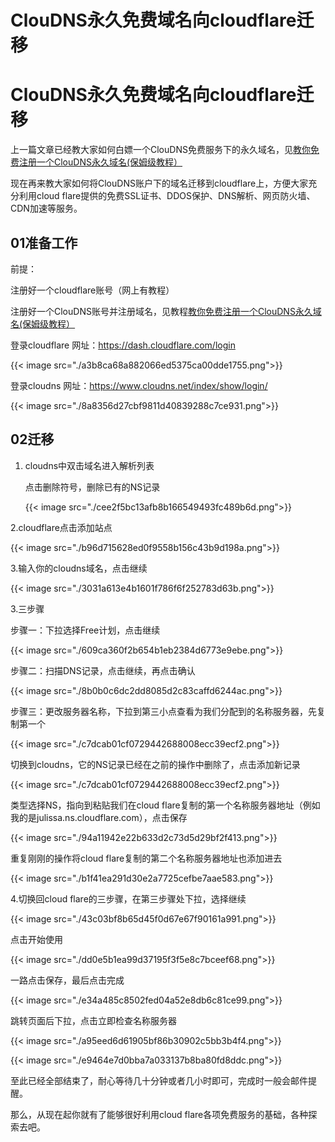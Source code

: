 # ClouDNS永久免费域名向cloudflare迁移



# ClouDNS永久免费域名向cloudflare迁移

 上一篇文章已经教大家如何白嫖一个ClouDNS免费服务下的永久域名，见[教你免费注册一个ClouDNS永久域名(保姆级教程）](https://blog.csdn.net/qq_56204872/article/details/135296571?spm=1001.2014.3001.5501)

  现在再来教大家如何将ClouDNS账户下的域名迁移到cloudflare上，方便大家充分利用cloud flare提供的免费SSL证书、DDOS保护、DNS解析、网页防火墙、CDN加速等服务。



## 01准备工作

前提：

注册好一个cloudflare账号（网上有教程）

注册好一个ClouDNS账号并注册域名，见教程[教你免费注册一个ClouDNS永久域名(保姆级教程）](http://mp.weixin.qq.com/s?__biz=MzkyNzYzNDEzMA==&mid=2247483919&idx=1&sn=2d4098e3207688b3c6a4c1a65ad69b85&chksm=c22445b2f553cca4b58f08c6d487c8bbfeff90b63b28552b988ac9dca047481c81e2cb7a2e79&scene=21#wechat_redirect)

登录cloudflare 网址：https://dash.cloudflare.com/login



{{< image src="./a3b8ca68a882066ed5375ca00dde1755.png">}}



登录cloudns 网址：https://www.cloudns.net/index/show/login/



{{< image src="./8a8356d27cbf9811d40839288c7ce931.png">}}



## 02迁移

1. cloudns中双击域名进入解析列表

   点击删除符号，删除已有的NS记录

   

   {{< image src="./cee2f5bc13afb8b166549493fc489b6d.png">}}
   
   

2.cloudflare点击添加站点



{{< image src="./b96d715628ed0f9558b156c43b9d198a.png">}}



3.输入你的cloudns域名，点击继续



{{< image src="./3031a613e4b1601f786f6f252783d63b.png">}}



3.三步骤

步骤一：下拉选择Free计划，点击继续



{{< image src="./609ca360f2b654b1eb2384d6773e9ebe.png">}}



步骤二：扫描DNS记录，点击继续，再点击确认



{{< image src="./8b0b0c6dc2dd8085d2c83caffd6244ac.png">}}



步骤三：更改服务器名称，下拉到第三小点查看为我们分配到的名称服务器，先复制第一个



{{< image src="./c7dcab01cf0729442688008ecc39ecf2.png">}}



切换到cloudns，它的NS记录已经在之前的操作中删除了，点击添加新记录



{{< image src="./c7dcab01cf0729442688008ecc39ecf2.png">}}



类型选择NS，指向到粘贴我们在cloud flare复制的第一个名称服务器地址（例如我的是julissa.ns.cloudflare.com），点击保存



{{< image src="./94a11942e22b633d2c73d5d29bf2f413.png">}}



重复刚刚的操作将cloud flare复制的第二个名称服务器地址也添加进去



{{< image src="./b1f41ea291d30e2a7725cefbe7aae583.png">}}



4.切换回cloud flare的三步骤，在第三步骤处下拉，选择继续



{{< image src="./43c03bf8b65d45f0d67e67f90161a991.png">}}



点击开始使用



{{< image src="./dd0e5b1ea99d37195f3f5e8c7bceef68.png">}}



一路点击保存，最后点击完成



{{< image src="./e34a485c8502fed04a52e8db6c81ce99.png">}}



跳转页面后下拉，点击立即检查名称服务器



{{< image src="./a95eed6d61905bf86b30902c5bb3b4f4.png">}}



{{< image src="./e9464e7d0bba7a033137b8ba80fd8ddc.png">}}



至此已经全部结束了，耐心等待几十分钟或者几小时即可，完成时一般会邮件提醒。

那么，从现在起你就有了能够很好利用cloud flare各项免费服务的基础，各种探索去吧。


